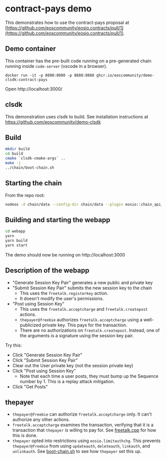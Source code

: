 # contract-pays demo

This demonstrates how to use the contract-pays proposal at [https://github.com/eoscommunity/eosio.contracts/pull/1](https://github.com/eoscommunity/eosio.contracts/pull/1).

## Demo container

This container has the pre-built code running on a pre-generated chain running inside `code-server` (vscode in a browser).

```
docker run -it -p 8080:8080 -p 8888:8888 ghcr.io/eoscommunity/demo-clsdk:contract-pays
```

Open http://localhost:3000/

## clsdk

This demonstration uses clsdk to build. See installation instructions at https://github.com/eoscommunity/demo-clsdk

## Build

```sh
mkdir build
cd build
cmake `clsdk-cmake-args` ..
make -j
../chain/boot-chain.sh
```

## Starting the chain

From the repo root:

```sh
nodeos -d chain/data --config-dir chain/data --plugin eosio::chain_api_plugin --plugin eosio::history_api_plugin -f "*" --access-control-allow-origin '*' -e -p eosio
```

## Building and starting the webapp

```sh
cd webapp
yarn
yarn build
yarn start
```

The demo should now be running on http://localhost:3000

## Description of the webapp

* "Generate Session Key Pair" generates a new public and private key
* "Submit Session Key Pair" submits the new session key to the chain
  * This uses the `freetalk.registerkey` action.
  * It doesn't modify the user's permissions.
* "Post using Session Key"
  * This uses the `freetalk.acceptcharge` and `freetalk.createpost` actions.
  * `thepayer@freebie` authorizes `freetalk.acceptcharge` using a well-publicized private key. This pays for the transaction.
  * There are no authorizations on `freetalk.createpost`. Instead, one of the arguments is a signature using the session key pair.

Try this:
* Click "Generate Session Key Pair"
* Click "Submit Session Key Pair"
* Clear out the User private key (not the session private key)
* Click "Post using Session Key"
  * Note that each time a user posts, they must bump up the Sequence number by 1. This is a replay attack mitigation.
* Click "Get Posts"

## thepayer

* `thepayer@freebie` can authorize `freetalk.acceptcharge` only. It can't authorize any other actions.
* `freetalk.acceptcharge` examines the transaction, verifying that it is a transaction that `thepayer` is willing to pay for. See [freetalk.cpp](freetalk.cpp) for how this is done.
* `thepayer` opted into restrictions using `eosio.limitauthchg`. This prevents `thepayer@freebie` from using `updateauth`, `deleteauth`, `linkauth`, and `unlinkauth`. See [boot-chain.sh](chain/boot-chain.sh) to see how `thepayer` set this up.
